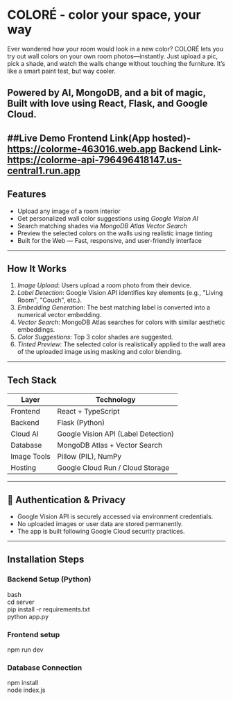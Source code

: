# COLORÉ - color your space, your way
Ever wondered how your room would look in a new color?
COLORÉ lets you try out wall colors on your own room photos—instantly. Just upload a pic, pick a shade, and watch the walls change without touching the furniture. It’s like a smart paint test, but way cooler.

Powered by AI, MongoDB, and a bit of magic,
Built with love using React, Flask, and Google Cloud.
---
##Live Demo
Frontend Link(App hosted)- https://colorme-463016.web.app
Backend Link- https://colorme-api-796496418147.us-central1.run.app
--
## Features

-  Upload any image of a room interior
-  Get personalized wall color suggestions using *Google Vision AI*
-  Search matching shades via *MongoDB Atlas Vector Search*
-  Preview the selected colors on the walls using realistic image tinting
-  Built for the Web — Fast, responsive, and user-friendly interface

---

## How It Works

1. *Image Upload*: Users upload a room photo from their device.
2. *Label Detection*: Google Vision API identifies key elements (e.g., "Living Room", "Couch", etc.).
3. *Embedding Generation*: The best matching label is converted into a numerical vector embedding.
4. *Vector Search*: MongoDB Atlas searches for colors with similar aesthetic embeddings.
5. *Color Suggestions*: Top 3 color shades are suggested.
6. *Tinted Preview*: The selected color is realistically applied to the wall area of the uploaded image using masking and color blending.

---
## Tech Stack

| Layer       | Technology                         |
|-------------|-------------------------------------|
| Frontend    | React + TypeScript                  |
| Backend     | Flask (Python)                      |
| Cloud AI    | Google Vision API (Label Detection) |
| Database    | MongoDB Atlas + Vector Search       |
| Image Tools | Pillow (PIL), NumPy                 |
| Hosting     | Google Cloud Run / Cloud Storage    |

---
## 🔐 Authentication & Privacy

- Google Vision API is securely accessed via environment credentials.
- No uploaded images or user data are stored permanently.
- The app is built following Google Cloud security practices.

---

## Installation Steps
### Backend Setup (Python)

bash  
cd server  
pip install -r requirements.txt  
python app.py  

### Frontend setup
npm run dev 

### Database Connection
npm install  
node index.js  
